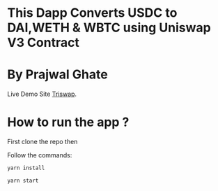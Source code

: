 # This Dapp Converts USDC to DAI,WETH & WBTC using Uniswap V3 Contract
# By Prajwal Ghate

Live Demo Site [Triswap](https://triswap.netlify.app/).

# How to run the app ?
First clone the repo then

Follow the commands:

```bash
yarn install 
```

```bash
yarn start
```


